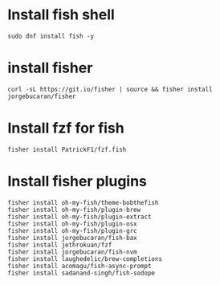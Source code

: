 # Install fish shell
`sudo dnf install fish -y`

# install fisher
`curl -sL https://git.io/fisher | source && fisher install jorgebucaran/fisher`

# Install fzf for fish
`fisher install PatrickF1/fzf.fish`

# Install fisher plugins
```
fisher install oh-my-fish/theme-bobthefish
fisher install oh-my-fish/plugin-brew
fisher install oh-my-fish/plugin-extract
fisher install oh-my-fish/plugin-osx
fisher install oh-my-fish/plugin-grc
fisher install jorgebucaran/fish-bax
fisher install jethrokuan/fzf
fisher install jorgebucaran/fish-nvm
fisher install laughedelic/brew-completions
fisher install acomagu/fish-async-prompt
fisher install sadanand-singh/fish-sodope

```
